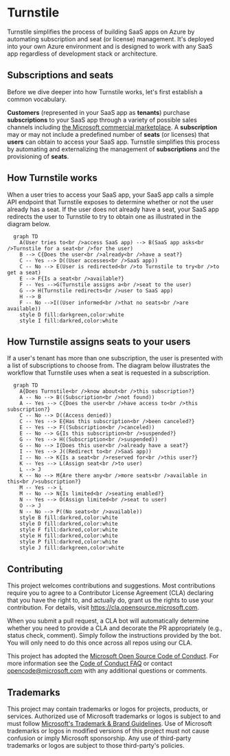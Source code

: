 # Turnstile

Turnstile simplifies the process of building SaaS apps on Azure by automating subscription and seat (or license) management. It's deployed into your own Azure environment and is designed to work with any SaaS app regardless of development stack or architecture.

## Subscriptions and seats

Before we dive deeper into how Turnstile works, let's first establish a common vocabulary.

__Customers__ (represented in your SaaS app as __tenants__) purchase __subscriptions__ to your SaaS app through a variety of possible sales channels including [the Microsoft commercial marketplace](https://azure.microsoft.com/publish-your-app/#why-commercial-marketplace). A __subscription__ may or may not include a predefined number of __seats__ (or licenses) that __users__ can obtain to access your SaaS app. Turnstile simplifies this process by automating and externalizing the management of __subscriptions__ and the provisioning of __seats__. 

## How Turnstile works

When a user tries to access your SaaS app, your SaaS app calls a simple API endpoint that Turnstile exposes to determine whether or not the user already has a seat. If the user does not already have a seat, your SaaS app redirects the user to Turnstile to try to obtain one as illustrated in the diagram below. 

```mermaid
  graph TD
    A(User tries to<br />access SaaS app) --> B(SaaS app asks<br />Turnstile for a seat<br />for the user)
    B --> C{Does the user<br />already<br />have a seat?}
    C -- Yes --> D((User accesses<br />SaaS app))
    C -- No --> E(User is redirected<br />to Turnstile to try<br />to get a seat)
    E --> F{Is a seat<br />available?}
    F -- Yes -->G(Turnstile assigns a<br />seat to the user)
    G --> H(Turnstile redirects<br />user to SaaS app)
    H --> B
    F -- No -->I((User informed<br />that no seats<br />are available))
    style D fill:darkgreen,color:white
    style I fill:darkred,color:white
```

## How Turnstile assigns seats to your users

If a user's tenant has more than one subscription, the user is presented with a list of subscriptions to choose from. The diagram below illustrates the workflow that Turnstile uses when a seat is requested in a subscription.

```mermaid
  graph TD
    A{Does Turnstile<br />know about<br />this subscription?}
    A -- No --> B((Subscription<br />not found))
    A -- Yes --> C{Does the user<br />have access to<br />this subscription?}
    C -- No --> D((Access denied))
    C -- Yes --> E{Has this subscription<br />been canceled?}
    E -- Yes --> F((Subscription<br />canceled))
    E -- No --> G{Is this subscription<br />suspended?}
    G -- Yes --> H((Subscription<br />suspended))
    G -- No --> I{Does this user<br />already have a seat?}
    I -- Yes --> J((Redirect to<br />SaaS app))
    I -- No --> K{Is a seat<br />reserved for<br />this user?}
    K -- Yes --> L(Assign seat<br />to user)
    L --> J
    K -- No --> M{Are there any<br />more seats<br />available in this<br />subscription?}
    M -- Yes --> L
    M -- No --> N{Is limited<br />seating enabled?}
    N -- Yes --> O(Assign limited<br />seat to user)
    O --> J
    N -- No --> P((No seats<br />available))
    style B fill:darkred,color:white
    style D fill:darkred,color:white
    style F fill:darkred,color:white
    style H fill:darkred,color:white
    style P fill:darkred,color:white
    style J fill:darkgreen,color:white
```



## Contributing

This project welcomes contributions and suggestions.  Most contributions require you to agree to a
Contributor License Agreement (CLA) declaring that you have the right to, and actually do, grant us
the rights to use your contribution. For details, visit https://cla.opensource.microsoft.com.

When you submit a pull request, a CLA bot will automatically determine whether you need to provide
a CLA and decorate the PR appropriately (e.g., status check, comment). Simply follow the instructions
provided by the bot. You will only need to do this once across all repos using our CLA.

This project has adopted the [Microsoft Open Source Code of Conduct](https://opensource.microsoft.com/codeofconduct/).
For more information see the [Code of Conduct FAQ](https://opensource.microsoft.com/codeofconduct/faq/) or
contact [opencode@microsoft.com](mailto:opencode@microsoft.com) with any additional questions or comments.

## Trademarks

This project may contain trademarks or logos for projects, products, or services. Authorized use of Microsoft 
trademarks or logos is subject to and must follow 
[Microsoft's Trademark & Brand Guidelines](https://www.microsoft.com/en-us/legal/intellectualproperty/trademarks/usage/general).
Use of Microsoft trademarks or logos in modified versions of this project must not cause confusion or imply Microsoft sponsorship.
Any use of third-party trademarks or logos are subject to those third-party's policies.
